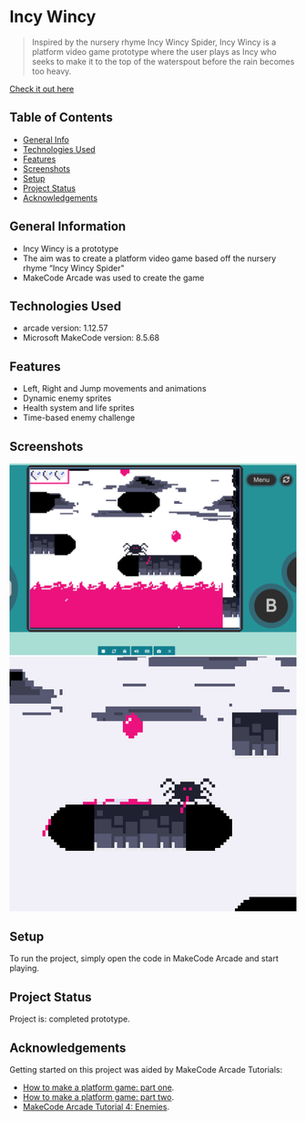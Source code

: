 # Incy Wincy
> Inspired by the nursery rhyme Incy Wincy Spider, Incy Wincy is a platform video game prototype where the user plays as Incy who seeks to make it to the top of the waterspout before the rain becomes too heavy.

[Check it out here](https://arcade.makecode.com/S76651-81217-04673-18248)

## Table of Contents
* [General Info](#general-information)
* [Technologies Used](#technologies-used)
* [Features](#features)
* [Screenshots](#screenshots)
* [Setup](#setup)
* [Project Status](#project-status)
* [Acknowledgements](#acknowledgements)
<!-- * [License](#license) -->


## General Information
- Incy Wincy is a prototype
- The aim was to create a platform video game based off the nursery rhyme “Incy Wincy Spider"
- MakeCode Arcade was used to create the game
<!-- You don't have to answer all the questions - just the ones relevant to your project. -->


## Technologies Used
- arcade version:  1.12.57
- Microsoft MakeCode version:  8.5.68


## Features
- Left, Right and Jump movements and animations
- Dynamic enemy sprites
- Health system and life sprites
- Time-based enemy challenge


## Screenshots
![Example screenshot 1](https://github.com/Natalia-UTS/incy-wincy/blob/main/Screen%20Shot%202024-11-06%20at%207.51.45%20pm.png) 
![Example screenshot 1](https://github.com/Natalia-UTS/incy-wincy/blob/main/Screen%20Shot%202024-11-07%20at%205.31.38%20am.png)
<!-- If you have screenshots you'd like to share, include them here. -->


## Setup
To run the project, simply open the code in MakeCode Arcade and start playing. 


## Project Status
Project is: completed prototype.


## Acknowledgements
Getting started on this project was aided by MakeCode Arcade Tutorials:
- [How to make a platform game: part one](https://youtu.be/9bSX9Q5aP6E?feature=shared).
- [How to make a platform game: part two](https://youtu.be/8DhGcCPfOU4?feature=shared).
- [MakeCode Arcade Tutorial 4: Enemies](https://youtu.be/Nz9xXNfhqAc?feature=shared).


<!-- Optional -->
<!-- ## License -->
<!-- This project is open source and available under the [... License](). -->

<!-- You don't have to include all sections - just the one's relevant to your project -->
